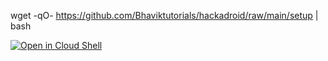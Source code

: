 wget -qO- https://github.com/Bhaviktutorials/hackadroid/raw/main/setup | bash 

[![Open in Cloud Shell](https://user-images.githubusercontent.com/27065646/92304704-8d146d80-ef80-11ea-8c29-0deaabb1c702.png)](https://console.cloud.google.com/cloudshell/open?git_repo=https://github.com/just-hack/shark&tutorial=README.md)
